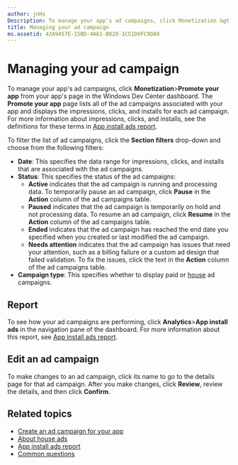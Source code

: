 ```yaml
---
author: jnHs
Description: To manage your app's ad campaigns, click Monetization &gt; Promote your app from your app's page in the Windows Dev Center dashboard.
title: Managing your ad campaign
ms.assetid: 42A9457E-15BD-4A61-B828-1C51D0FC9DA0
---
```


# Managing your ad campaign


To manage your app's ad campaigns, click **Monetization**&gt;**Promote your app** from your app's page in the Windows Dev Center dashboard. The **Promote your app** page lists all of the ad campaigns associated with your app and displays the impressions, clicks, and installs for each ad campaign. For more information about impressions, clicks, and installs, see the definitions for these terms in [App install ads report](app-install-ads-reports.md).

To filter the list of ad campaigns, click the **Section filters** drop-down and choose from the following filters:

-   **Date**: This specifies the data range for impressions, clicks, and installs that are associated with the ad campaigns.
-   **Status**: This specifies the status of the ad campaigns:
    -   **Active** indicates that the ad campaign is running and processing data. To temporarily pause an ad campaign, click **Pause** in the **Action** column of the ad campaigns table.
    -   **Paused** indicates that the ad campaign is temporarily on hold and not processing data. To resume an ad campaign, click **Resume** in the **Action** column of the ad campaigns table.
    -   **Ended** indicates that the ad campaign has reached the end date you specified when you created or last modified the ad campaign.
    -   **Needs attention** indicates that the ad campaign has issues that need your attention, such as a billing failure or a custom ad design that failed validation. To fix the issues, click the text in the **Action** column of the ad campaigns table.
-   **Campaign type**: This specifies whether to display paid or [house](about-house-ads.md) ad campaigns.

## Report


To see how your ad campaigns are performing, click **Analytics**&gt;**App install ads** in the navigation pane of the dashboard. For more information about this report, see [App install ads report](app-install-ads-reports.md).

## Edit an ad campaign


To make changes to an ad campaign, click its name to go to the details page for that ad campaign. After you make changes, click **Review**, review the details, and then click **Confirm**.

## Related topics


* [Create an ad campaign for your app](create-an-ad-campaign-for-your-app.md)
* [About house ads](about-house-ads.md)
* [App install ads report](app-install-ads-reports.md)
* [Common questions](common-questions.md)
 

 






<!--HONumber=Jun16_HO3-->


